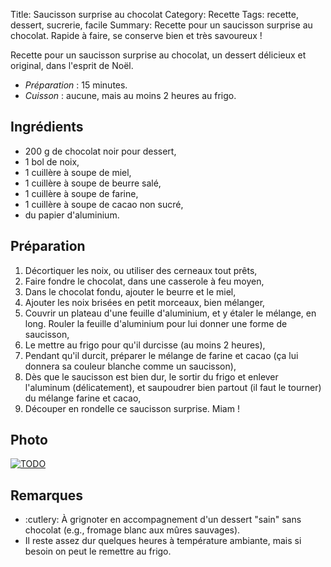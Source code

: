 Title: Saucisson surprise au chocolat
Category: Recette
Tags: recette, dessert, sucrerie, facile
Summary: Recette pour un saucisson surprise au chocolat. Rapide à faire, se conserve bien et très savoureux !

Recette pour un saucisson surprise au chocolat, un dessert délicieux et original, dans l'esprit de Noël.

- *Préparation* : 15 minutes.
- *Cuisson* : aucune, mais au moins 2 heures au frigo.

## Ingrédients
- 200 g de chocolat noir pour dessert,
- 1 bol de noix,
- 1 cuillère à soupe de miel,
- 1 cuillère à soupe de beurre salé,
- 1 cuillère à soupe de farine,
- 1 cuillère à soupe de cacao non sucré,
- du papier d'aluminium.

## Préparation
1. Décortiquer les noix, ou utiliser des cerneaux tout prêts,
2. Faire fondre le chocolat, dans une casserole à feu moyen,
3. Dans le chocolat fondu, ajouter le beurre et le miel,
4. Ajouter les noix brisées en petit morceaux, bien mélanger,
5. Couvrir un plateau d'une feuille d'aluminium, et y étaler le mélange, en long. Rouler la feuille d'aluminium pour lui donner une forme de saucisson,
6. Le mettre au frigo pour qu'il durcisse (au moins 2 heures),
7. Pendant qu'il durcit, préparer le mélange de farine et cacao (ça lui donnera sa couleur blanche comme un saucisson),
8. Dès que le saucisson est bien dur, le sortir du frigo et enlever l'aluminum (délicatement), et saupoudrer bien partout (il faut le tourner) du mélange farine et cacao,
9. Découper en rondelle ce saucisson surprise. Miam !

## Photo
[![TODO]({filename}images/blank.png)](#)

## Remarques
- :cutlery: À grignoter en accompagnement d'un dessert "sain" sans chocolat (e.g., fromage blanc aux mûres sauvages).
- Il reste assez dur quelques heures à température ambiante, mais si besoin on peut le remettre au frigo.
